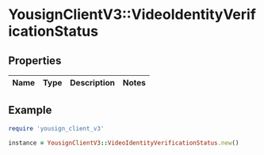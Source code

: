 # YousignClientV3::VideoIdentityVerificationStatus

## Properties

| Name | Type | Description | Notes |
| ---- | ---- | ----------- | ----- |

## Example

```ruby
require 'yousign_client_v3'

instance = YousignClientV3::VideoIdentityVerificationStatus.new()
```

